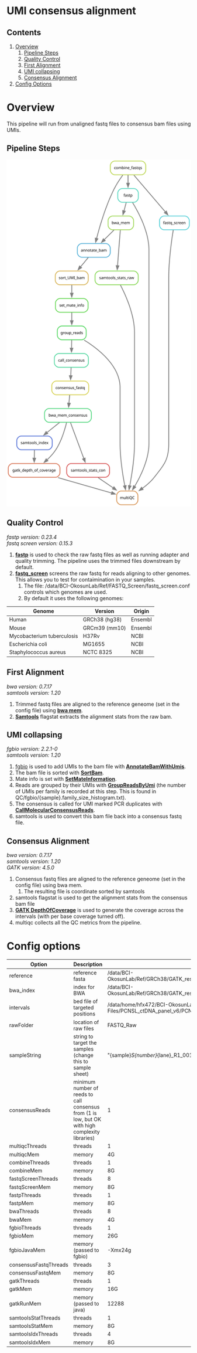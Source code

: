 # UMI consensus alignment

## Contents
1. [Overview](#overview)
   1. [Pipeline Steps](#pipeline-steps)
   2. [Quality Control](#quality-control)
   3. [First Alignment](#First-Alignment)
   4. [UMI collapsing](#UMI-collapsing)
   5. [Consensus Alignment](#Consensus-Alignment)
2. [Config Options](#config-options)

# Overview

This pipeline will run from unaligned fastq files to consensus bam files using UMIs.

## Pipeline Steps

![Rulegraph for UMI consensus alignment](Alignment.With.UMI.Collapsing.svg)

## Quality Control

*fastp version: 0.23.4*\
*fastq screen version: 0.15.3*

1. **[fastp](https://github.com/OpenGene/fastp)** is used to check the raw fastq files as well as running adapter and quality trimming. The pipeline uses the trimmed files downstream by default.
2. **[fastq_screen](https://www.bioinformatics.babraham.ac.uk/projects/fastq_screen/)** screens the raw fastq for reads aligning to other genomes. This allows you to test for contaimination in your samples.
	1. The file: /data/BCI-OkosunLab/Ref/FASTQ_Screen/fastq_screen.conf controls which genomes are used.
	2. By default it uses the following genomes:

Genome | Version | Origin
--- | --- | ---
Human | GRCh38 (hg38) | Ensembl
Mouse | GRCm39 (mm10) | Ensembl
Mycobacterium tuberculosis | H37Rv | NCBI
Escherichia coli | MG1655 | NCBI
Staphylococcus aureus | NCTC 8325 | NCBI

## First Alignment

*bwa version: 0.7.17*\
*samtools version: 1.20*

1. Trimmed fastq files are aligned to the reference geneome (set in the config file) using [**bwa mem**](https://github.com/lh3/bwa).
2. [**Samtools**](http://www.htslib.org/) flagstat extracts the alignment stats from the raw bam.

## UMI collapsing

*fgbio version: 2.2.1-0*\
*samtools version: 1.20*

1. [fgbio](https://github.com/fulcrumgenomics/fgbio) is used to add UMIs to the bam file with [**AnnotateBamWithUmis**](http://fulcrumgenomics.github.io/fgbio/tools/latest/AnnotateBamWithUmis.html).
2. The bam file is sorted with [**SortBam**](http://fulcrumgenomics.github.io/fgbio/tools/latest/SortBam.html).
3. Mate info is set with [**SetMateInformation**](http://fulcrumgenomics.github.io/fgbio/tools/latest/SetMateInformation.html).
4. Reads are grouped by their UMIs with [**GroupReadsByUmi**](http://fulcrumgenomics.github.io/fgbio/tools/latest/GroupReadsByUmi.html) (the number of UMIs per family is recorded at this step. This is found in QC/fgbio/{sample}.family_size_histogram.txt). 
5. The consensus is called for UMI marked PCR duplicates with [**CallMolecularConsensusReads**](http://fulcrumgenomics.github.io/fgbio/tools/latest/CallMolecularConsensusReads.html).
6. samtools is used to convert this bam file back into a consensus fastq file.

## Consensus Alignment

*bwa version: 0.7.17*\
*samtools version: 1.20*\
*GATK version: 4.5.0*

1. Consensus fastq files are aligned to the reference geneome (set in the config file) using bwa mem.
   1. The resulting file is coordinate sorted by samtools
2. samtools flagstat is used to get the alignment stats from the consensus bam file
3. **[GATK DepthOfCoverage](https://gatk.broadinstitute.org/hc/en-us/articles/21905133224859-DepthOfCoverage-BETA)** is used to generate the coverage across the intervals (with per base coverage turned off).
4. multiqc collects all the QC metrics from the pipeline.

# Config options

Option | Description | Default| Notes
--- | --- | --- | ---
reference | reference fasta | /data/BCI-OkosunLab/Ref/GRCh38/GATK_resource_bundle/Homo_sapiens_assembly38.fasta |
bwa_index | index for BWA | /data/BCI-OkosunLab/Ref/GRCh38/GATK_resource_bundle/Homo_sapiens_assembly38.fasta |
intervals | bed file of targeted positions | /data/home/hfx472/BCI-OkosunLab/Ed/Ref/Bed-Files/PCNSL_ctDNA_panel_v6/PCNSL_ctDNA_panel_v6_covered.bed |
rawFolder | location of raw files | FASTQ_Raw |
sampleString | string to target the samples (change this to sample sheet) | "{sample}_S{number}_{lane}_R1_001.fastq.gz" |
consensusReads | minimum number of reeds to call consensus from (1 is low, but OK with high complexity libraries) | 1 |
multiqcThreads | threads | 1 |
multiqcMem | memory | 4G |
combineThreads | threads | 1 |
combineMem | memory | 8G |
fastqScreenThreads | threads | 8 |
fastqScreenMem | memory | 8G |
fastpThreads | threads | 1 |
fastpMem | memory | 8G |
bwaThreads | threads | 8 |
bwaMem | memory | 4G |
fgbioThreads | threads | 1 |
fgbioMem | memory | 26G |
fgbioJavaMem | memory (passed to fgbio) | -Xmx24g |
consensusFastqThreads | threads | 3 |
consensusFastqMem | memory | 8G |
gatkThreads | threads | 1 |
gatkMem | memory | 16G |
gatkRunMem | memory (passed to java) | 12288 |
samtoolsStatThreads | threads | 1 |
samtoolsStatMem | memory | 8G |
samtoolsIdxThreads | threads | 4 |
samtoolsIdxMem | memory | 8G |



